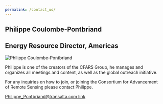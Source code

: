 ```yaml
---
permalink: /contact_us/
---
```


## Philippe Coulombe-Pontbriand
## Energy Resource Director, Americas

![Philippe Coulombe-Pontbriand](https://cfars.github.io/images/philippe-p.png "Philippe Coulombe-Pontbriand")

Philippe is one of the creators of the CFARS Group, he manages and organizes all meetings and content, as well as the global outreach initiative. 

For any inquiries on how to join, or joining the Consortium for Advancement of Remote Sensing please contact Philippe. 

[Philippe_Pontbriand@transalta.com link](Philippe_Pontbriand@transalta.com)